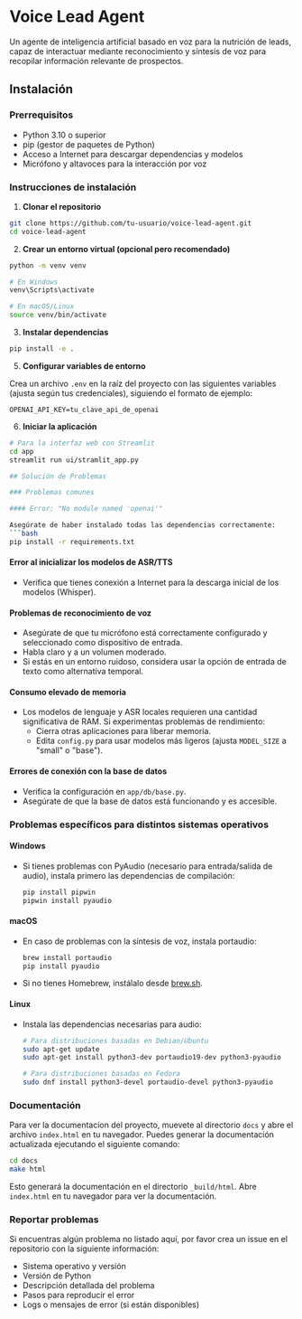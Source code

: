 # Voice Lead Agent

Un agente de inteligencia artificial basado en voz para la nutrición de leads, capaz de interactuar mediante reconocimiento y síntesis de voz para recopilar información relevante de prospectos.

## Instalación

### Prerrequisitos

- Python 3.10 o superior
- pip (gestor de paquetes de Python)
- Acceso a Internet para descargar dependencias y modelos
- Micrófono y altavoces para la interacción por voz

### Instrucciones de instalación

1. **Clonar el repositorio**

```bash
git clone https://github.com/tu-usuario/voice-lead-agent.git
cd voice-lead-agent
```

2. **Crear un entorno virtual (opcional pero recomendado)**

```bash
python -m venv venv

# En Windows
venv\Scripts\activate

# En macOS/Linux
source venv/bin/activate
```

3. **Instalar dependencias**

```bash
pip install -e .
```

5. **Configurar variables de entorno**

Crea un archivo `.env` en la raíz del proyecto con las siguientes variables (ajusta según tus credenciales), siguiendo el formato de ejemplo:

```
OPENAI_API_KEY=tu_clave_api_de_openai
```

6. **Iniciar la aplicación**

```bash
# Para la interfaz web con Streamlit
cd app
streamlit run ui/stramlit_app.py

## Solución de Problemas

### Problemas comunes

#### Error: "No module named 'openai'"

Asegúrate de haber instalado todas las dependencias correctamente:
```bash
pip install -r requirements.txt
```

#### Error al inicializar los modelos de ASR/TTS

- Verifica que tienes conexión a Internet para la descarga inicial de los modelos (Whisper).


#### Problemas de reconocimiento de voz

- Asegúrate de que tu micrófono está correctamente configurado y seleccionado como dispositivo de entrada.
- Habla claro y a un volumen moderado.
- Si estás en un entorno ruidoso, considera usar la opción de entrada de texto como alternativa temporal.

#### Consumo elevado de memoria

- Los modelos de lenguaje y ASR locales requieren una cantidad significativa de RAM. Si experimentas problemas de rendimiento:
  - Cierra otras aplicaciones para liberar memoria.
  - Edita `config.py` para usar modelos más ligeros (ajusta `MODEL_SIZE` a "small" o "base").


#### Errores de conexión con la base de datos

- Verifica la configuración en `app/db/base.py`.
- Asegúrate de que la base de datos está funcionando y es accesible.


### Problemas específicos para distintos sistemas operativos

#### Windows
- Si tienes problemas con PyAudio (necesario para entrada/salida de audio), instala primero las dependencias de compilación:
  ```bash
  pip install pipwin
  pipwin install pyaudio
  ```

#### macOS
- En caso de problemas con la síntesis de voz, instala portaudio:
  ```bash
  brew install portaudio
  pip install pyaudio
  ```
- Si no tienes Homebrew, instálalo desde [brew.sh](https://brew.sh/).

#### Linux
- Instala las dependencias necesarias para audio:
  ```bash
  # Para distribuciones basadas en Debian/Ubuntu
  sudo apt-get update
  sudo apt-get install python3-dev portaudio19-dev python3-pyaudio
  
  # Para distribuciones basadas en Fedora
  sudo dnf install python3-devel portaudio-devel python3-pyaudio
  ```

### Documentación
Para ver la documentacion del proyecto, muevete al directorio `docs` y abre el archivo `index.html` en tu navegador.
Puedes generar la documentación actualizada ejecutando el siguiente comando:

```bash
cd docs
make html
```
Esto generará la documentación en el directorio `_build/html`. Abre `index.html` en tu navegador para ver la documentación.

### Reportar problemas

Si encuentras algún problema no listado aquí, por favor crea un issue en el repositorio con la siguiente información:
- Sistema operativo y versión
- Versión de Python
- Descripción detallada del problema
- Pasos para reproducir el error
- Logs o mensajes de error (si están disponibles)